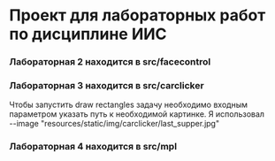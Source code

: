 # Проект для лабораторных работ по дисциплине ИИС

### Лабораторная 2 находится в src/facecontrol  
### Лабораторная 3 находится в src/carclicker  
Чтобы запустить draw rectangles задачу необходимо входным параметром указать путь к необходимой картинке. Я использовал  
--image "resources/static/img/carclicker/last_supper.jpg"
### Лабораторная 4 находится в src/mpl  
